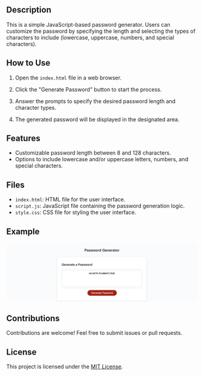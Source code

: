 ## Description

This is a simple JavaScript-based password generator. Users can customize the password by specifying the length and selecting the types of characters to include (lowercase, uppercase, numbers, and special characters).

## How to Use

1. Open the `index.html` file in a web browser.

2. Click the "Generate Password" button to start the process.

3. Answer the prompts to specify the desired password length and character types.

4. The generated password will be displayed in the designated area.

## Features

- Customizable password length between 8 and 128 characters.
- Options to include lowercase and/or uppercase letters, numbers, and special characters.

## Files

- `index.html`: HTML file for the user interface.
- `script.js`: JavaScript file containing the password generation logic.
- `style.css`: CSS file for styling the user interface.

## Example

![Password Generator](Assets/Images/Screenshot.png)

## Contributions

Contributions are welcome! Feel free to submit issues or pull requests.

## License

This project is licensed under the [MIT License](LICENSE).
